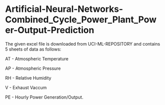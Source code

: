 # Artificial-Neural-Networks-Combined_Cycle_Power_Plant_Power-Output-Prediction

The given excel file is downloaded from UCI-ML-REPOSITORY and contains 5 sheets of data as follows:

AT - Atmospheric Temperature

AP - Atmospheric Pressure

RH - Relative Humidity

V - Exhaust Vaccum

PE - Hourly Power Generation/Output.
